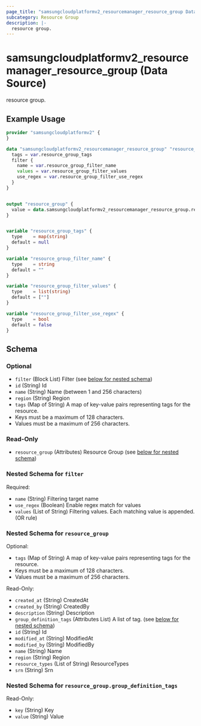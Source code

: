 ```yaml
---
page_title: "samsungcloudplatformv2_resourcemanager_resource_group Data Source - samsungcloudplatformv2"
subcategory: Resource Group
description: |-
  resource group.
---
```


# samsungcloudplatformv2_resourcemanager_resource_group (Data Source)

resource group.

## Example Usage

```terraform
provider "samsungcloudplatformv2" {
}

data "samsungcloudplatformv2_resourcemanager_resource_group" "resource_group" {
  tags = var.resource_group_tags
  filter {
    name = var.resource_group_filter_name
    values = var.resource_group_filter_values
    use_regex = var.resource_group_filter_use_regex
  }
}


output "resource_group" {
  value = data.samsungcloudplatformv2_resourcemanager_resource_group.resource_group.resource_group
}


variable "resource_group_tags" {
  type    = map(string)
  default = null
}

variable "resource_group_filter_name" {
  type    = string
  default = ""
}

variable "resource_group_filter_values" {
  type    = list(string)
  default = [""]
}

variable "resource_group_filter_use_regex" {
  type    = bool
  default = false
}
```

<!-- schema generated by tfplugindocs -->
## Schema

### Optional

- `filter` (Block List) Filter (see [below for nested schema](#nestedblock--filter))
- `id` (String) Id
- `name` (String) Name (between 1 and 256 characters)
- `region` (String) Region
- `tags` (Map of String) A map of key-value pairs representing tags for the resource.
 - Keys must be a maximum of 128 characters.
 - Values must be a maximum of 256 characters.

### Read-Only

- `resource_group` (Attributes) Resource Group (see [below for nested schema](#nestedatt--resource_group))

<a id="nestedblock--filter"></a>
### Nested Schema for `filter`

Required:

- `name` (String) Filtering target name
- `use_regex` (Boolean) Enable regex match for values
- `values` (List of String) Filtering values. Each matching value is appended. (OR rule)


<a id="nestedatt--resource_group"></a>
### Nested Schema for `resource_group`

Optional:

- `tags` (Map of String) A map of key-value pairs representing tags for the resource.
 - Keys must be a maximum of 128 characters.
 - Values must be a maximum of 256 characters.

Read-Only:

- `created_at` (String) CreatedAt
- `created_by` (String) CreatedBy
- `description` (String) Description
- `group_definition_tags` (Attributes List) A list of tag. (see [below for nested schema](#nestedatt--resource_group--group_definition_tags))
- `id` (String) Id
- `modified_at` (String) ModifiedAt
- `modified_by` (String) ModifiedBy
- `name` (String) Name
- `region` (String) Region
- `resource_types` (List of String) ResourceTypes
- `srn` (String) Srn

<a id="nestedatt--resource_group--group_definition_tags"></a>
### Nested Schema for `resource_group.group_definition_tags`

Read-Only:

- `key` (String) Key
- `value` (String) Value